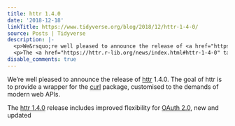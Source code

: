 ```yaml
---
title: httr 1.4.0
date: '2018-12-18'
linkTitle: https://www.tidyverse.org/blog/2018/12/httr-1-4-0/
source: Posts | Tidyverse
description: |-
  <p>We&rsquo;re well pleased to announce the release of <a href="https://httr.r-lib.org/" target="_blank" rel="noopener">httr</a> 1.4.0. The goal of httr is to provide a wrapper for the <a href="https://CRAN.R-project.org/package=curl" target="_blank" rel="noopener">curl</a> package, customised to the demands of modern web APIs.</p>
  <p>The <a href="https://httr.r-lib.org/news/index.html#httr-1-4-0" target="_blank" rel="noopener">httr 1.4.0</a> release includes improved flexibility for <a href="https://oauth.net/2/" target="_blank" rel="noopener">OAuth 2.0</a>, new and updated <a ...
disable_comments: true
---
```

<p>We&rsquo;re well pleased to announce the release of <a href="https://httr.r-lib.org/" target="_blank" rel="noopener">httr</a> 1.4.0. The goal of httr is to provide a wrapper for the <a href="https://CRAN.R-project.org/package=curl" target="_blank" rel="noopener">curl</a> package, customised to the demands of modern web APIs.</p>
<p>The <a href="https://httr.r-lib.org/news/index.html#httr-1-4-0" target="_blank" rel="noopener">httr 1.4.0</a> release includes improved flexibility for <a href="https://oauth.net/2/" target="_blank" rel="noopener">OAuth 2.0</a>, new and updated <a ...
